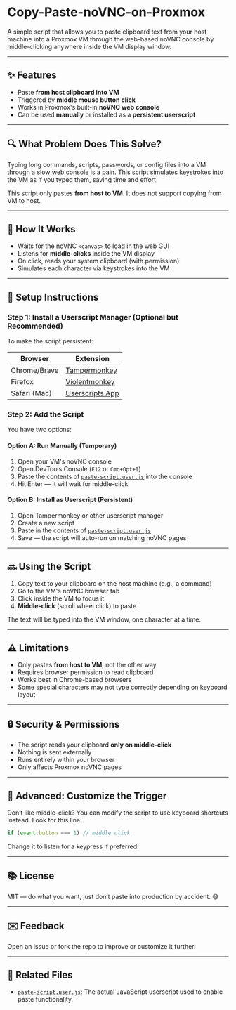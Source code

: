 # Copy-Paste-noVNC-on-Proxmox

A simple script that allows you to paste clipboard text from your host machine into a Proxmox VM through the web-based noVNC console by middle-clicking anywhere inside the VM display window.

---

## ✨ Features

- Paste **from host clipboard into VM**
- Triggered by **middle mouse button click**
- Works in Proxmox's built-in **noVNC web console**
- Can be used **manually** or installed as a **persistent userscript**

---

## 🔍 What Problem Does This Solve?

Typing long commands, scripts, passwords, or config files into a VM through a slow web console is a pain. This script simulates keystrokes into the VM as if you typed them, saving time and effort.

This script only pastes **from host to VM**. It does not support copying from VM to host.

---

## 🔄 How It Works

- Waits for the noVNC `<canvas>` to load in the web GUI
- Listens for **middle-clicks** inside the VM display
- On click, reads your system clipboard (with permission)
- Simulates each character via keystrokes into the VM

---

## 🔧 Setup Instructions

### Step 1: Install a Userscript Manager (Optional but Recommended)

To make the script persistent:

| Browser      | Extension                                                                 |
| ------------ | ------------------------------------------------------------------------- |
| Chrome/Brave | [Tampermonkey](https://tampermonkey.net)                                  |
| Firefox      | [Violentmonkey](https://violentmonkey.github.io)                          |
| Safari (Mac) | [Userscripts App](https://apps.apple.com/us/app/userscripts/id1463298887) |

### Step 2: Add the Script

You have two options:

#### Option A: Run Manually (Temporary)

1. Open your VM's noVNC console
2. Open DevTools Console (`F12` or `Cmd+Opt+I`)
3. Paste the contents of [`paste-script.user.js`](./paste-script.user.js) into the console
4. Hit Enter — it will wait for middle-click

#### Option B: Install as Userscript (Persistent)

1. Open Tampermonkey or other userscript manager
2. Create a new script
3. Paste in the contents of [`paste-script.user.js`](./paste-script.user.js)
4. Save — the script will auto-run on matching noVNC pages

---

## 🔜 Using the Script

1. Copy text to your clipboard on the host machine (e.g., a command)
2. Go to the VM's noVNC browser tab
3. Click inside the VM to focus it
4. **Middle-click** (scroll wheel click) to paste

The text will be typed into the VM window, one character at a time.

---

## ⚠️ Limitations

- Only pastes **from host to VM**, not the other way
- Requires browser permission to read clipboard
- Works best in Chrome-based browsers
- Some special characters may not type correctly depending on keyboard layout

---

## 🔒 Security & Permissions

- The script reads your clipboard **only on middle-click**
- Nothing is sent externally
- Runs entirely within your browser
- Only affects Proxmox noVNC pages

---

## 🚀 Advanced: Customize the Trigger

Don’t like middle-click? You can modify the script to use keyboard shortcuts instead. Look for this line:

```js
if (event.button === 1) // middle click
```

Change it to listen for a keypress if preferred.

---

## 📚 License

MIT — do what you want, just don’t paste into production by accident. 😅

---

## ✉️ Feedback

Open an issue or fork the repo to improve or customize it further.

---

## 🔗 Related Files

- [`paste-script.user.js`](./paste-script.user.js): The actual JavaScript userscript used to enable paste functionality.

